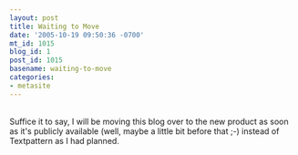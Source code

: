 ```yaml
---
layout: post
title: Waiting to Move
date: '2005-10-19 09:50:36 -0700'
mt_id: 1015
blog_id: 1
post_id: 1015
basename: waiting-to-move
categories:
- metasite
---
```

<br />Suffice it to say, I will be moving this blog over to the new product as soon as it's publicly available (well, maybe a little bit before that ;-) instead of Textpattern as I had planned.<br /><br /><br />
